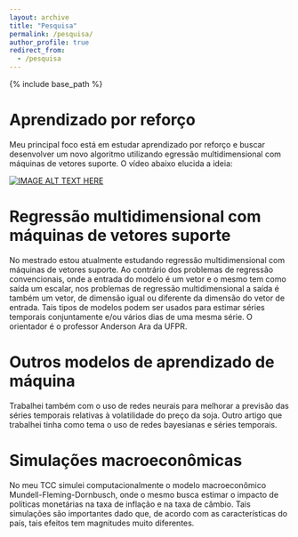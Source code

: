 ```yaml
---
layout: archive
title: "Pesquisa"
permalink: /pesquisa/
author_profile: true
redirect_from:
  - /pesquisa
---
```


{% include base_path %}

Aprendizado por reforço
=====
Meu principal foco está em estudar aprendizado por reforço e buscar desenvolver um novo algoritmo utilizando egressão multidimensional com máquinas de vetores suporte. O vídeo abaixo elucida a ideia:

[![IMAGE ALT TEXT HERE](https://img.youtube.com/vi/o8-ogdCXKQs/0.jpg)](https://www.youtube.com/watch?v=o8-ogdCXKQs)

Regressão multidimensional com máquinas de vetores suporte
======
No mestrado estou atualmente estudando regressão multidimensional com máquinas de vetores suporte. Ao contrário dos problemas de regressão convencionais, onde a entrada do modelo
é um vetor e o mesmo tem como saída um escalar, nos problemas de regressão multidimensional a saída é também um vetor, de dimensão igual ou diferente da dimensão do vetor de entrada. Tais tipos de modelos podem ser usados para estimar séries temporais conjuntamente e/ou vários dias de uma mesma série. O orientador é o professor Anderson Ara da UFPR.


Outros modelos de aprendizado de máquina
====
Trabalhei também com o uso de redes neurais para melhorar a previsão das séries temporais relativas à volatilidade do preço da soja. Outro artigo que trabalhei tinha como tema o uso de redes bayesianas e séries temporais. 


Simulações macroeconômicas
======
No meu TCC simulei computacionalmente o modelo macroeconômico Mundell-Fleming-Dornbusch, onde o mesmo busca estimar o impacto de políticas monetárias na taxa de inflação e na taxa de câmbio. Tais simulações são importantes dado que, de acordo com as características do país, tais efeitos tem magnitudes muito diferentes. 

